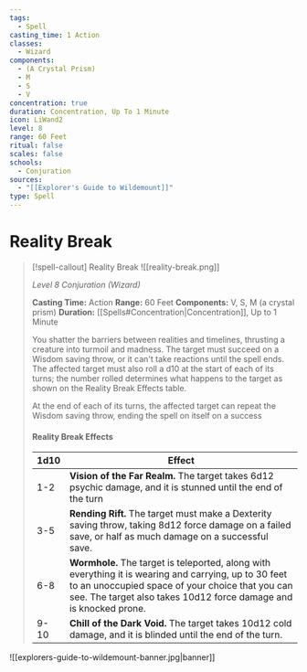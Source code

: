 ```yaml
---
tags:
  - Spell
casting_time: 1 Action
classes:
  - Wizard
components:
  - (A Crystal Prism)
  - M
  - S
  - V
concentration: true
duration: Concentration, Up To 1 Minute
icon: LiWand2
level: 8
range: 60 Feet
ritual: false
scales: false
schools:
  - Conjuration
sources:
  - "[[Explorer's Guide to Wildemount]]"
type: Spell
---
```


# Reality Break

>[!spell-callout] Reality Break
>![[reality-break.png]]
>
>_Level 8 Conjuration (Wizard)_
>
>**Casting Time:** Action
>**Range:** 60 Feet
>**Components:** V, S, M (a crystal prism)
>**Duration:** [[Spells#Concentration|Concentration]], Up to 1 Minute
>
>You shatter the barriers between realities and timelines, thrusting a creature into turmoil and madness. The target must succeed on a Wisdom saving throw, or it can't take reactions until the spell ends. The affected target must also roll a d10 at the start of each of its turns; the number rolled determines what happens to the target as shown on the Reality Break Effects table.
>
>At the end of each of its turns, the affected target can repeat the Wisdom saving throw, ending the spell on itself on a success
>
>#### Reality Break Effects
>
>| 1d10 | Effect |
>| --- | --- |
>| 1-2 | **Vision of the Far Realm.** The target takes 6d12 psychic damage, and it is stunned until the end of the turn |
>| 3-5 | **Rending Rift.** The target must make a Dexterity saving throw, taking 8d12 force damage on a failed save, or half as much damage on a successful save. |
>| 6-8 | **Wormhole.** The target is teleported, along with everything it is wearing and carrying, up to 30 feet to an unoccupied space of your choice that you can see. The target also takes 10d12 force damage and is knocked prone. |
>| 9-10 | **Chill of the Dark Void.** The target takes 10d12 cold damage, and it is blinded until the end of the turn. |

![[explorers-guide-to-wildemount-banner.jpg|banner]]
